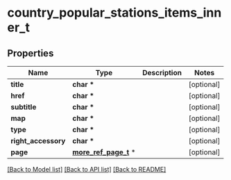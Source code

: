 # country_popular_stations_items_inner_t

## Properties
Name | Type | Description | Notes
------------ | ------------- | ------------- | -------------
**title** | **char \*** |  | [optional] 
**href** | **char \*** |  | [optional] 
**subtitle** | **char \*** |  | [optional] 
**map** | **char \*** |  | [optional] 
**type** | **char \*** |  | [optional] 
**right_accessory** | **char \*** |  | [optional] 
**page** | [**more_ref_page_t**](more_ref_page.md) \* |  | [optional] 

[[Back to Model list]](../README.md#documentation-for-models) [[Back to API list]](../README.md#documentation-for-api-endpoints) [[Back to README]](../README.md)


